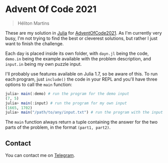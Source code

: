 # Advent Of Code 2021
>Héliton Martins

These are my solution in [Julia](https://julialang.org/) for [AdventOfCode2021](https://adventofcode.com/2021). As I'm currently very busy, I'm not trying to find the best or cleverest solutions, but rather I just want to finish the challenge.

Each day is placed inside its own folder, with `dayn.jl` being the code, `demo.in` being the example available with the problem description, and `input.in` being my own puzzle input.

I'll probably use features available on Julia 1.7, so be aware of this. To run each program, just `include()` the code in your REPL and you'll have three options to call the `main` function:

```julia
julia> main(:demo) # run the program for the demo input
(7, 5)
julia> main(:input) # run the program for my own input
(1665, 1702)
julia> main("/path/to/any/input.txt") # run the program with the input specified
```

The `main` function always return a tuple containing the answer for the two parts of the problem, in the format `(part1, part2)`.

## Contact
You can contact me on [Telegram](https://t.me/helitonmrf).